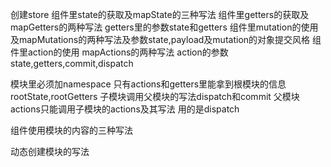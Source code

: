 创建store
组件里state的获取及mapState的三种写法
组件里getters的获取及mapGetters的两种写法   getters里的参数state和getters
组件里mutation的使用及mapMutations的两种写法及参数state,payload及mutation的对象提交风格
组件里action的使用  mapActions的两种写法
action的参数  state,getters,commit,dispatch


模块里必须加namespace
只有actions和getters里能拿到根模块的信息rootState,rootGetters
子模块调用父模块的写法dispatch和commit
父模块actions只能调用子模块的actions及其写法  用的是dispatch

组件使用模块的内容的三种写法

动态创建模块的写法
